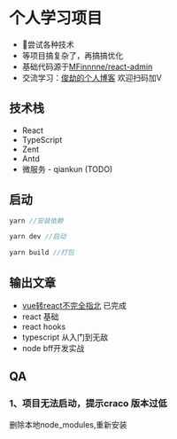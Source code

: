# 个人学习项目
- 尝试各种技术
- 等项目搞复杂了，再搞搞优化
- 基础代码源于[MFinnnne/react-admin](https://github.com/MFinnnne/react-admin-server)
- 交流学习：[俊劫的个人博客](https://alexwjj.github.io/) 欢迎扫码加V
## 技术栈
- React
- TypeScript
- Zent
- Antd
- 微服务 - qiankun (TODO)

## 启动
```js
yarn //安装依赖

yarn dev //启动

yarn build //打包
```

## 输出文章

- [vue转react不完全指北](https://juejin.cn/post/6953482028188860424) 已完成
- react 基础
- react hooks
- typescript 从入门到无敌
- node bff开发实战

## QA

### 1、项目无法启动，提示craco 版本过低
删除本地node_modules,重新安装
